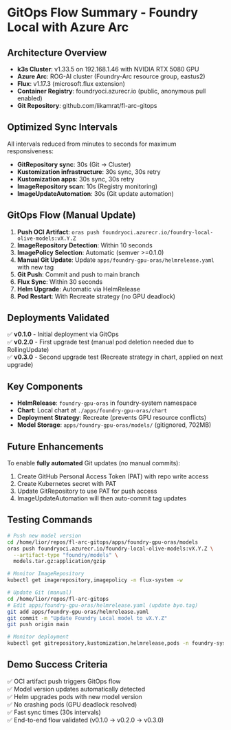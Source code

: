 # GitOps Flow Summary - Foundry Local with Azure Arc

## Architecture Overview
- **k3s Cluster**: v1.33.5 on 192.168.1.46 with NVIDIA RTX 5080 GPU
- **Azure Arc**: ROG-AI cluster (Foundry-Arc resource group, eastus2)
- **Flux**: v1.17.3 (microsoft.flux extension)
- **Container Registry**: foundryoci.azurecr.io (public, anonymous pull enabled)
- **Git Repository**: github.com/likamrat/fl-arc-gitops

## Optimized Sync Intervals
All intervals reduced from minutes to seconds for maximum responsiveness:

- **GitRepository sync**: 30s (Git → Cluster)
- **Kustomization infrastructure**: 30s sync, 30s retry
- **Kustomization apps**: 30s sync, 30s retry  
- **ImageRepository scan**: 10s (Registry monitoring)
- **ImageUpdateAutomation**: 30s (Git update automation)

## GitOps Flow (Manual Update)
1. **Push OCI Artifact**: `oras push foundryoci.azurecr.io/foundry-local-olive-models:vX.Y.Z`
2. **ImageRepository Detection**: Within 10 seconds
3. **ImagePolicy Selection**: Automatic (semver >=0.1.0)
4. **Manual Git Update**: Update `apps/foundry-gpu-oras/helmrelease.yaml` with new tag
5. **Git Push**: Commit and push to main branch
6. **Flux Sync**: Within 30 seconds
7. **Helm Upgrade**: Automatic via HelmRelease
8. **Pod Restart**: With Recreate strategy (no GPU deadlock)

## Deployments Validated
✅ **v0.1.0** - Initial deployment via GitOps  
✅ **v0.2.0** - First upgrade test (manual pod deletion needed due to RollingUpdate)  
✅ **v0.3.0** - Second upgrade test (Recreate strategy in chart, applied on next upgrade)

## Key Components
- **HelmRelease**: `foundry-gpu-oras` in foundry-system namespace
- **Chart**: Local chart at `./apps/foundry-gpu-oras/chart`
- **Deployment Strategy**: Recreate (prevents GPU resource conflicts)
- **Model Storage**: `apps/foundry-gpu-oras/models/` (gitignored, 702MB)

## Future Enhancements
To enable **fully automated** Git updates (no manual commits):
1. Create GitHub Personal Access Token (PAT) with repo write access
2. Create Kubernetes secret with PAT
3. Update GitRepository to use PAT for push access
4. ImageUpdateAutomation will then auto-commit tag updates

## Testing Commands
```bash
# Push new model version
cd /home/lior/repos/fl-arc-gitops/apps/foundry-gpu-oras/models
oras push foundryoci.azurecr.io/foundry-local-olive-models:vX.Y.Z \
  --artifact-type "foundry/models" \
  models.tar.gz:application/gzip

# Monitor ImageRepository
kubectl get imagerepository,imagepolicy -n flux-system -w

# Update Git (manual)
cd /home/lior/repos/fl-arc-gitops
# Edit apps/foundry-gpu-oras/helmrelease.yaml (update byo.tag)
git add apps/foundry-gpu-oras/helmrelease.yaml
git commit -m "Update Foundry Local model to vX.Y.Z"
git push origin main

# Monitor deployment
kubectl get gitrepository,kustomization,helmrelease,pods -n foundry-system -w
```

## Demo Success Criteria
✅ OCI artifact push triggers GitOps flow  
✅ Model version updates automatically detected  
✅ Helm upgrades pods with new model version  
✅ No crashing pods (GPU deadlock resolved)  
✅ Fast sync times (30s intervals)  
✅ End-to-end flow validated (v0.1.0 → v0.2.0 → v0.3.0)
